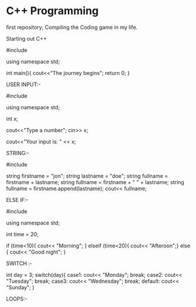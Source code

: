 # C++ Programming
first repository;
Compiling the Coding game in my life.

Starting out C++


#include <iostream>
  
  using namespace std;
  
  int main(){
  cout<<"The journey begins";
  return 0;
  }
  
USER INPUT:-
  
  #include <iostream>
  
  using namespace std;
  
  int x;
  
  cout<<"Type a number";
  cin>> x;
  
  cout<<"Your input is: " << x;
  

  STRING:-
  
  #include <string>
  
  string firstname = "jon";
  string lastname = "doe";
  string fullname = firstname + lastname;
  string fullname = firstname + " " + lastname;
  string fullname = firstname.append(lastname);
  cout<< fullname;
  
  
  ELSE IF:-
  
  #include <iostream>
  
  using namespace std;
  
  int time = 20;
  
  if (time<10){
    cout<< "Morning"; }
  elseif (time<20){
    cout<< "Afteroon";}
  else { 
    cout<< "Good night"; }

  
  SWITCH :-
  
  int day = 3;
  switch(day){
    case1: 
          cout<< "Monday";
          break;
    case2:
          cout<< "Tuesday";
          break;
    case3:
          cout<< "Wednesday";
          break;
    default:
          cout<< "Sunday";
  )
  
  
  LOOPS:-
  
  
